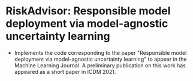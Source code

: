 # RiskAdvisor: Responsible model deployment via model-agnostic uncertainty learning
* Implements the code corresponding to the paper "Responsible model deployment via model-agnostic uncertainty learning" to appear in the Machine Learning Journal. A preliminary publication on this work has appeared as a short paper in ICDM 2021. 
